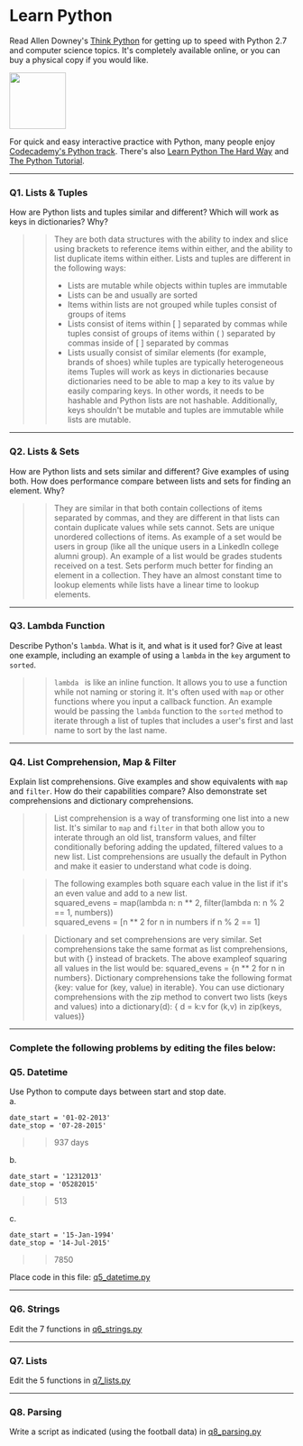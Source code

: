 # Learn Python

Read Allen Downey's [Think Python](http://www.greenteapress.com/thinkpython/) for getting up to speed with Python 2.7 and computer science topics. It's completely available online, or you can buy a physical copy if you would like.

<a href="http://www.greenteapress.com/thinkpython/"><img src="img/think_python.png" style="width: 100px;" target="_blank"></a>

For quick and easy interactive practice with Python, many people enjoy [Codecademy's Python track](http://www.codecademy.com/en/tracks/python). There's also [Learn Python The Hard Way](http://learnpythonthehardway.org/book/) and [The Python Tutorial](https://docs.python.org/2/tutorial/).

---

### Q1. Lists &amp; Tuples

How are Python lists and tuples similar and different? Which will work as keys in dictionaries? Why?

>> They are both data structures with the ability to index and slice using brackets to reference items within either, and the ability to list duplicate items within either. Lists and tuples are different in the following ways:
>> * Lists are mutable while objects within tuples are immutable
>> * Lists can be and usually are sorted
>> * Items within lists are not grouped while tuples consist of groups of items
>> * Lists consist of items within [ ] separated by commas while tuples consist of groups of items within ( ) separated by commas inside of [ ] separated by commas
>> * Lists usually consist of similar elements (for example, brands of shoes) while tuples are typically heterogeneous items
>> Tuples will work as keys in dictionaries because dictionaries need to be able to map a key to its value by easily comparing keys. In other words, it needs to be hashable and Python lists are not hashable. Additionally, keys shouldn't be mutable and tuples are immutable while lists are mutable.

---

### Q2. Lists &amp; Sets

How are Python lists and sets similar and different? Give examples of using both. How does performance compare between lists and sets for finding an element. Why?

>> They are similar in that both contain collections of items separated by commas, and they are different in that lists can contain duplicate values while sets cannot. Sets are unique unordered collections of items. As example of a set would be users in group (like all the unique users in a LinkedIn college alumni group). An example of a list would be grades students received on a test. Sets perform much better for finding an element in a collection. They have an almost constant time to lookup elements while lists have a linear time to lookup elements.

---

### Q3. Lambda Function

Describe Python's `lambda`. What is it, and what is it used for? Give at least one example, including an example of using a `lambda` in the `key` argument to `sorted`.

>> `lambda ` is like an inline function. It allows you to use a function while not naming or storing it. It's often used with `map` or other functions where you input a callback function. An example would be passing the `lambda` function to the `sorted` method to iterate through a list of tuples that includes a user's first and last name to sort by the last name.

---

### Q4. List Comprehension, Map &amp; Filter

Explain list comprehensions. Give examples and show equivalents with `map` and `filter`. How do their capabilities compare? Also demonstrate set comprehensions and dictionary comprehensions.

>> List comprehension is a way of transforming one list into a new list. It's similar to `map` and `filter` in that both allow you to interate through an old list, transform values, and filter conditionally beforing adding the updated, filtered values to a new list. List comprehensions are usually the default in Python and make it easier to understand what code is doing.

>> The following examples both square each value in the list if it's an even value and add to a new list.    
>> squared_evens = map(lambda n: n ** 2, filter(lambda n: n % 2 == 1, numbers))    
>> squared_evens = [n ** 2 for n in numbers if n % 2 == 1]

>> Dictionary and set comprehensions are very similar. Set comprehensions take the same format as list comprehensions, but with {} instead of brackets. The above exampleof squaring all values in the list would be: squared_evens = {n ** 2 for n in numbers}. Dictionary comprehensions take the following format {key: value for (key, value) in iterable}. You can use dictionary comprehensions with the zip method to convert two lists (keys and values) into a dictionary(d): { d = k:v for (k,v) in zip(keys, values)}
---

### Complete the following problems by editing the files below:

### Q5. Datetime
Use Python to compute days between start and stop date.   
a.  

```
date_start = '01-02-2013'    
date_stop = '07-28-2015'
```

>> 937 days

b.  
```
date_start = '12312013'  
date_stop = '05282015'  
```

>> 513

c.  
```
date_start = '15-Jan-1994'      
date_stop = '14-Jul-2015'  
```

>> 7850

Place code in this file: [q5_datetime.py](python/q5_datetime.py)

---

### Q6. Strings
Edit the 7 functions in [q6_strings.py](python/q6_strings.py)

---

### Q7. Lists
Edit the 5 functions in [q7_lists.py](python/q7_lists.py)

---

### Q8. Parsing
Write a script as indicated (using the football data) in [q8_parsing.py](python/q8_parsing.py)





